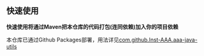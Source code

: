 ## 快速使用

**快速使用将通过Maven把本仓库的代码打包(连同依赖)加入你的项目依赖**

本仓库已通过Github Packages部署，用法详见[com.github.Inst-AAA.aaa-java-utils](https://github.com/orgs/Inst-AAA/packages?repo_name=aaa-java-utils)

